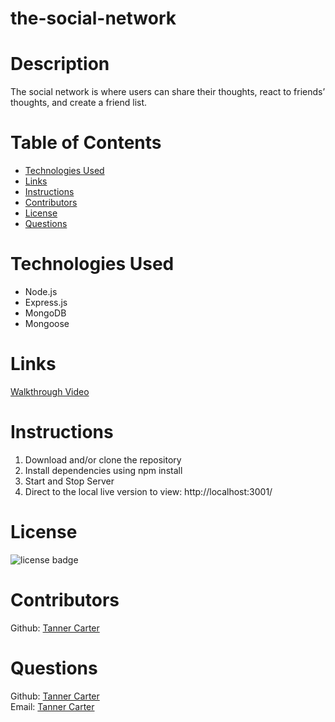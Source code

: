 # the-social-network

# Description

The social network is where users can share their thoughts, react to friends’ thoughts, and create a friend list.

# Table of Contents

- [Technologies Used](#Technologies-used)
- [Links](#Links)
- [Instructions](#Instructions)
- [Contributors](#Contributors)
- [License](#license)
- [Questions](#questions)

# Technologies Used
- Node.js
- Express.js
- MongoDB
- Mongoose


# Links

[Walkthrough Video](https://drive.google.com/file/d/1J67YIPqO4ouGZyUnr6emxJZcaPwtUzbl/view)

# Instructions

1. Download and/or clone the repository
2. Install dependencies using npm install
3. Start and Stop Server
4. Direct to the local live version to view: http://localhost:3001/


# License
![license badge](https://img.shields.io/badge/license-MIT-brightgreen)


# Contributors
Github: [Tanner Carter](https://github.com/TannerCarter)

# Questions

Github: [Tanner Carter](https://github.com/TannerCarter) </br>
Email: [Tanner Carter](Nottoday@gmail.com)
